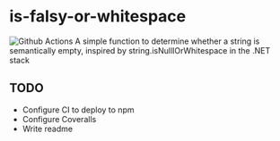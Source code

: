 # is-falsy-or-whitespace
![Github Actions](https://github.com/pfbrowning/is-falsy-or-whitespace/workflows/Node.js%20CI/badge.svg)
A simple function to determine whether a string is semantically empty, inspired by string.isNullIOrWhitespace in the .NET stack

## TODO
* Configure CI to deploy to npm
* Configure Coveralls
* Write readme